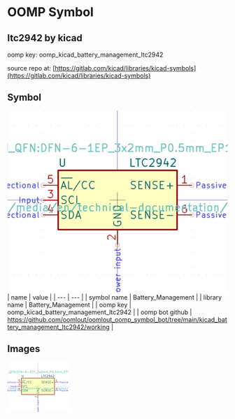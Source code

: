 # OOMP Symbol  
## ltc2942  by kicad  
  
oomp key: oomp_kicad_battery_management_ltc2942  
  
source repo at: [https://gitlab.com/kicad/libraries/kicad-symbols](https://gitlab.com/kicad/libraries/kicad-symbols)  
## Symbol  
  
[![working.png](working_600.png)](working.png)  
| name | value | 
| --- | --- | 
| symbol name | Battery_Management | 
| library name | Battery_Management | 
| oomp key | oomp_kicad_battery_management_ltc2942 | 
| oomp bot github | https://github.com/oomlout/oomlout_oomp_symbol_bot/tree/main/kicad_battery_management_ltc2942/working | 
## Images  
  
[![working.png](working_140.png)](working.png)  
